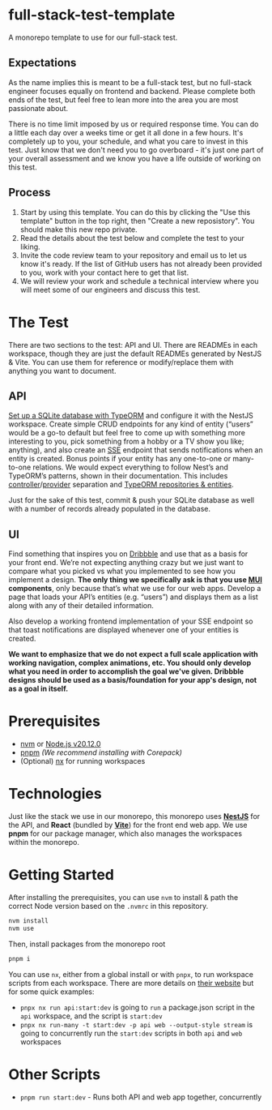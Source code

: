 # full-stack-test-template

A monorepo template to use for our full-stack test.

## Expectations

As the name implies this is meant to be a full-stack test, but no full-stack engineer
focuses equally on frontend and backend. Please complete both ends of the test, but
feel free to lean more into the area you are most passionate about.

There is no time limit imposed by us or required response time. You can do a little each
day over a weeks time or get it all done in a few hours. It's completely up to you,
your schedule, and what you care to invest in this test. Just know that we don't need
you to go overboard - it's just one part of your overall assessment and we know you have
a life outside of working on this test.

## Process

1. Start by using this template. You can do this by clicking the "Use this template" button in the top right, then "Create a new reposistory". You should make this new repo private.
2. Read the details about the test below and complete the test to your liking.
3. Invite the code review team to your repository and email us to let us know it's ready. If the list of GitHub users has not already been provided to you, work with your contact here to get that list.
4. We will review your work and schedule a technical interview where you will meet some of our engineers and discuss this test.

# The Test

There are two sections to the test: API and UI.
There are READMEs in each workspace, though they are just the default READMEs generated by NestJS & Vite.
You can use them for reference or modify/replace them with anything you want to document.

## API

[Set up a SQLite database with TypeORM](https://docs.nestjs.com/techniques/database) and configure it with the NestJS workspace. Create simple CRUD endpoints for any kind of entity (“users” would be a go-to default but feel free to come up with something more interesting to you, pick something from a hobby or a TV show you like; anything), and also create an [SSE](https://docs.nestjs.com/techniques/server-sent-events) endpoint that sends notifications when an entity is created. Bonus points if your entity has any one-to-one or many-to-one relations. We would expect everything to follow Nest’s and TypeORM’s patterns, shown in their documentation. This includes [controller](https://docs.nestjs.com/controllers)/[provider](https://docs.nestjs.com/providers) separation and [TypeORM repositories & entities](https://docs.nestjs.com/techniques/database#repository-pattern).

Just for the sake of this test, commit & push your SQLite database as well with a number of records already populated in the database.

## UI

Find something that inspires you on [Dribbble](https://dribbble.com/shots/popular/web-design) and use that as a basis for your front end. We’re not expecting anything crazy but we just want to compare what you picked vs what you implemented to see how you implement a design. **The only thing we specifically ask is that you use [MUI](https://mui.com/material-ui/getting-started/) components**, only because that’s what we use for our web apps. Develop a page that loads your API’s entities (e.g. “users”) and displays them as a list along with any of their detailed information.

Also develop a working frontend implementation of your SSE endpoint so that toast notifications are displayed whenever one of your entities is created.

**We want to emphasize that we do not expect a full scale application with working navigation, complex animations, etc. You should only develop what you need in order to accomplish the goal we've given. Dribbble designs should be used as a basis/foundation for your app's design, not as a goal in itself.**

# Prerequisites

- [nvm](https://github.com/nvm-sh/nvm?tab=readme-ov-file#installing-and-updating) or [Node.js v20.12.0](https://nodejs.org/en/download)
- [pnpm](https://pnpm.io/installation#using-corepack) _(We recommend installing with Corepack)_
- (Optional) [nx](https://nx.dev/getting-started/installation) for running workspaces

# Technologies

Just like the stack we use in our monorepo, this monorepo uses [**NestJS**](https://docs.nestjs.com/) for the API, and **React** (bundled by [**Vite**](https://vitejs.dev/guide/)) for the front end web app. We use **pnpm** for our package manager, which also manages the workspaces within the monorepo.

# Getting Started

After installing the prerequisites, you can use `nvm` to install & path the correct Node version based on the `.nvmrc` in this repository.

```bash
nvm install
nvm use
```

Then, install packages from the monorepo root

```bash
pnpm i
```

You can use `nx`, either from a global install or with `pnpx`, to run workspace scripts from each workspace. There are more details on [their website](https://nx.dev/nx-api/nx) but for some quick examples:

- `pnpx nx run api:start:dev` is going to `run` a package.json script in the `api` workspace, and the script is `start:dev`
- `pnpx nx run-many -t start:dev -p api web --output-style stream` is going to concurrently run the `start:dev` scripts in both `api` and `web` workspaces

# Other Scripts

- `pnpm run start:dev` - Runs both API and web app together, concurrently
